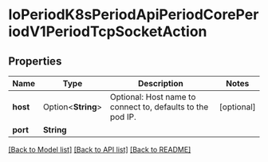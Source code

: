 # IoPeriodK8sPeriodApiPeriodCorePeriodV1PeriodTcpSocketAction

## Properties

Name | Type | Description | Notes
------------ | ------------- | ------------- | -------------
**host** | Option<**String**> | Optional: Host name to connect to, defaults to the pod IP. | [optional]
**port** | **String** |  | 

[[Back to Model list]](../README.md#documentation-for-models) [[Back to API list]](../README.md#documentation-for-api-endpoints) [[Back to README]](../README.md)


